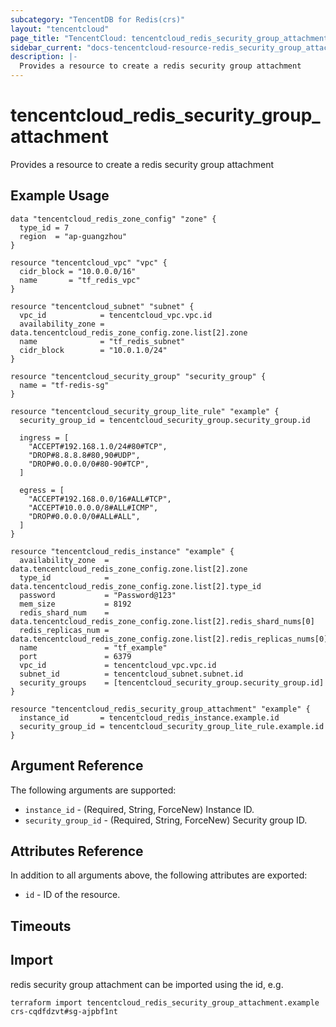 ```yaml
---
subcategory: "TencentDB for Redis(crs)"
layout: "tencentcloud"
page_title: "TencentCloud: tencentcloud_redis_security_group_attachment"
sidebar_current: "docs-tencentcloud-resource-redis_security_group_attachment"
description: |-
  Provides a resource to create a redis security group attachment
---
```


# tencentcloud_redis_security_group_attachment

Provides a resource to create a redis security group attachment

## Example Usage

```hcl
data "tencentcloud_redis_zone_config" "zone" {
  type_id = 7
  region  = "ap-guangzhou"
}

resource "tencentcloud_vpc" "vpc" {
  cidr_block = "10.0.0.0/16"
  name       = "tf_redis_vpc"
}

resource "tencentcloud_subnet" "subnet" {
  vpc_id            = tencentcloud_vpc.vpc.id
  availability_zone = data.tencentcloud_redis_zone_config.zone.list[2].zone
  name              = "tf_redis_subnet"
  cidr_block        = "10.0.1.0/24"
}

resource "tencentcloud_security_group" "security_group" {
  name = "tf-redis-sg"
}

resource "tencentcloud_security_group_lite_rule" "example" {
  security_group_id = tencentcloud_security_group.security_group.id

  ingress = [
    "ACCEPT#192.168.1.0/24#80#TCP",
    "DROP#8.8.8.8#80,90#UDP",
    "DROP#0.0.0.0/0#80-90#TCP",
  ]

  egress = [
    "ACCEPT#192.168.0.0/16#ALL#TCP",
    "ACCEPT#10.0.0.0/8#ALL#ICMP",
    "DROP#0.0.0.0/0#ALL#ALL",
  ]
}

resource "tencentcloud_redis_instance" "example" {
  availability_zone  = data.tencentcloud_redis_zone_config.zone.list[2].zone
  type_id            = data.tencentcloud_redis_zone_config.zone.list[2].type_id
  password           = "Password@123"
  mem_size           = 8192
  redis_shard_num    = data.tencentcloud_redis_zone_config.zone.list[2].redis_shard_nums[0]
  redis_replicas_num = data.tencentcloud_redis_zone_config.zone.list[2].redis_replicas_nums[0]
  name               = "tf_example"
  port               = 6379
  vpc_id             = tencentcloud_vpc.vpc.id
  subnet_id          = tencentcloud_subnet.subnet.id
  security_groups    = [tencentcloud_security_group.security_group.id]
}

resource "tencentcloud_redis_security_group_attachment" "example" {
  instance_id       = tencentcloud_redis_instance.example.id
  security_group_id = tencentcloud_security_group_lite_rule.example.id
}
```

## Argument Reference

The following arguments are supported:

* `instance_id` - (Required, String, ForceNew) Instance ID.
* `security_group_id` - (Required, String, ForceNew) Security group ID.

## Attributes Reference

In addition to all arguments above, the following attributes are exported:

* `id` - ID of the resource.



## Timeouts

<no value>


## Import

redis security group attachment can be imported using the id, e.g.

```
terraform import tencentcloud_redis_security_group_attachment.example crs-cqdfdzvt#sg-ajpbf1nt
```

